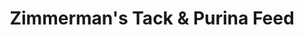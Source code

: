 ---
title: "Zimmerman's Tack & Purina Feed"
url: /dayton/zimmermans-tack-and-purina-feed/
shop: agrarian
---